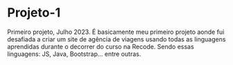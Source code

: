 # Projeto-1
Primeiro projeto, Julho 2023.
É basicamente meu primeiro projeto aonde fui desafiada a criar um site de agência de viagens usando todas as linguagens aprendidas durante o decorrer do curso na Recode.
Sendo essas linguagens: JS, Java, Bootstrap... entre outras.
